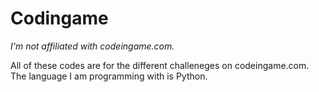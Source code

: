 # Codingame

*I'm not affiliated with codeingame.com.*

All of these codes are for the different challeneges on codeingame.com.
The language I am programming with is Python.
